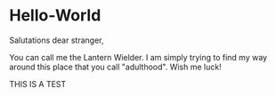 # Hello-World

Salutations dear stranger,

You can call me the Lantern Wielder. I am simply trying to find my way around this place that you call "adulthood".
Wish me luck!

THIS IS A TEST